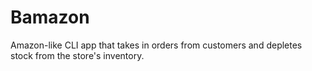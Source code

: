 # Bamazon

Amazon-like CLI app that takes in orders from customers and depletes stock from the store's inventory.
